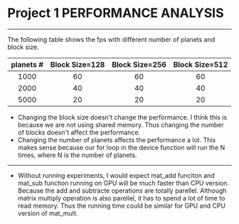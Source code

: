 
Project 1 PERFORMANCE ANALYSIS
=========
----------------------------------------------------------

The following table shows the fps with different number of planets and block size.


| planets #|     Block Size=128    |  Block Size=256  | Block Size=512|
|:---------:|:-----------------:|:-----------------:|:-----------:|
|    1000     |         60       |       60       |  60|
|    2000     |         40        |       40       | 40|
|   5000     |         20        |       20        | 20|


* Changing the block size doesn't change the performance. I think this is because we are not using shared memory. Thus changing the number of blocks doesn't affect the performance.
* Changing the number of planets affects the performance a lot. This makes sense because our for loop in the device function will run the N times, where N is the number of planets. 

----------------------------------------------------------------
* Without running experiments, I would expect mat_add funciton and mat_sub function running on GPU will be much faster than CPU version. Because the add and subtracte operations are totally parellel. Although matrix multiply operation is also parellel, it has to spend a lot of time to read memory. Thus the running time could be similar for GPU and CPU version of mat_mult. 




